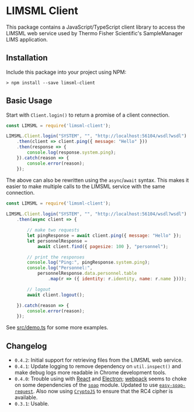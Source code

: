 # LIMSML Client

This package contains a JavaScript/TypeScript client library to access the LIMSML web service used by Thermo Fisher Scientific's SampleManager LIMS application.

## Installation

Include this package into your project using NPM:

```
> npm install --save limsml-client
```

## Basic Usage

Start with `Client.login()` to return a promise of a client connection.

```javascript
const LIMSML = require('limsml-client');

LIMSML.Client.login("SYSTEM", "", "http://localhost:56104/wsdl?wsdl")
    .then(client => client.ping({ message: "Hello" }))
    .then(response => {
        console.log(response.system.ping);
    }).catch(reason => {
        console.error(reason);
    });
```

The above can also be rewritten using the `async`/`await` syntax. This makes it easier to make multiple calls to the LIMSML service with the same connection.

```javascript
const LIMSML = require('limsml-client');
    
LIMSML.Client.login("SYSTEM", "", "http://localhost:56104/wsdl?wsdl")
    .then(async client => {

        // make two requests
        let pingResponse = await client.ping({ message: "Hello" });
        let personnelResponse =
            await client.find({ pagesize: 100 }, "personnel");

        // print the responses
        console.log("Ping:", pingResponse.system.ping);
        console.log("Personnel:",
            personnelResponse.data.personnel.table
                .map(r => ({ identity: r.identity, name: r.name })));

        // logout
        await client.logout();

    }).catch(reason => {
        console.error(reason);
    });
```

See [src/demo.ts](src/demo.ts) for some more examples.

## Changelog

* `0.4.2`: Initial support for retrieving files from the LIMSML web service.
* `0.4.1`: Update logging to remove dependency on `util.inspect()` and make debug logs more readable in Chrome development tools.
* `0.4.0`: Trouble using with [React](https://reactjs.org/) and [Electron](https://www.electronjs.org/); [webpack](https://webpack.js.org/) seems to choke on some dependencies of the [`soap`](https://www.npmjs.com/package/soap) module. Updated to use [`easy-soap-request`](https://www.npmjs.com/package/easy-soap-request). Also now using [`CryptoJS`](https://www.npmjs.com/package/crypto-js) to ensure that the RC4 cipher is available.
* `0.3.1`: Usable.